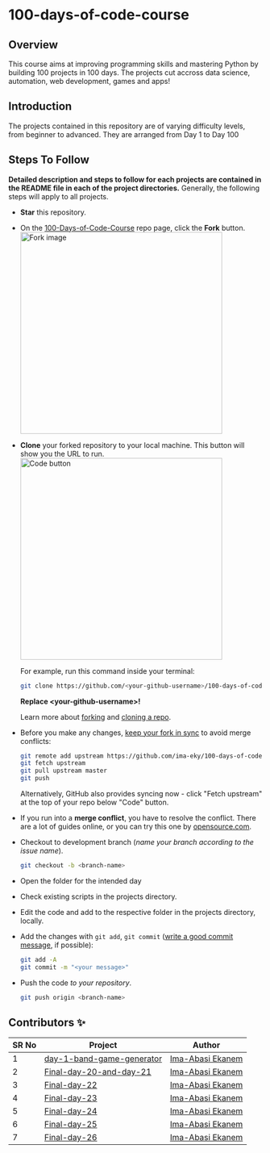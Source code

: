 # 100-days-of-code-course

## Overview
This course aims at improving programming skills and mastering Python by building 100 projects in 100 days. The projects cut accross data science, automation, web development, games and apps!

## Introduction
The projects contained in this repository are of varying difficulty levels, from beginner to advanced.
They are arranged from Day 1 to Day 100

## Steps To Follow
**Detailed description and steps to follow for each projects are contained in the README file in each of the project directories.**
Generally, the following steps will apply to all projects.

- **Star** this repository.
- On the [100-Days-of-Code-Course](https://github.com/ima-eky/100-days-of-code-course) repo page, click the **Fork** button.
    <br><img src="https://docs.github.com/assets/cb-28613/images/help/repository/fork_button.png" title="Fork image" width="400"/>
- **Clone** your forked repository to your local machine. This button will show you the URL to run.
    <br><img src="https://docs.github.com/assets/images/help/repository/code-button.png" title="Code button" width="400"/>

    For example, run this command inside your terminal:

    ```bash
    git clone https://github.com/<your-github-username>/100-days-of-code-course.git
    ```

    **Replace \<your-github-username\>!**

    Learn more about [forking](https://help.github.com/en/github/getting-started-with-github/fork-a-repo) and [cloning a repo](https://docs.github.com/en/github/creating-cloning-and-archiving-repositories/cloning-a-repository).
- Before you make any changes, [keep your fork in sync](https://www.freecodecamp.org/news/how-to-sync-your-fork-with-the-original-git-repository/) to avoid merge conflicts:

    ```bash
    git remote add upstream https://github.com/ima-eky/100-days-of-code-course.git
    git fetch upstream
    git pull upstream master
    git push
    ```
    
    Alternatively, GitHub also provides syncing now - click "Fetch upstream" at the top of your repo below "Code" button.

- If you run into a **merge conflict**, you have to resolve the conflict. There are a lot of guides online, or you can try this one by [opensource.com](https://opensource.com/article/20/4/git-merge-conflict).

- Checkout to development branch (*name your branch according to the issue name*).

    ```bash
    git checkout -b <branch-name>
    ```

- Open the folder for the intended day
- Check existing scripts in the projects directory.
- Edit the code and add to the respective folder in the projects directory, locally.
- Add the changes with `git add`, `git commit` ([write a good commit message](https://chris.beams.io/posts/git-commit/), if possible):

    ```bash
    git add -A
    git commit -m "<your message>"
    ```

- Push the code _to your repository_.

    ```bash
    git push origin <branch-name>
    ```

## Contributors ✨

SR No   | Project | Author  
--- | --- | ---
1 | [day-1-band-game-generator](https://github.com/ima-eky/100-days-of-code-course/tree/main/day-1) | [Ima-Abasi Ekanem](https://github.com/ima-eky)
2 | [Final-day-20-and-day-21](https://github.com/ima-eky/100-days-of-code-course/tree/main/final-day-20-and-day-21) | [Ima-Abasi Ekanem](https://github.com/ima-eky)
3 | [Final-day-22](https://github.com/ima-eky/100-days-of-code-course/tree/main/final-day-22)| [Ima-Abasi Ekanem](https://github.com/ima-eky)
4 | [Final-day-23](https://github.com/ima-eky/100-days-of-code-course/tree/main/final-day-23) | [Ima-Abasi Ekanem](https://github.com/ima-eky)
5 | [Final-day-24](https://github.com/ima-eky/100-days-of-code-course/tree/main/final-day-24) | [Ima-Abasi Ekanem](https://github.com/ima-eky)
6 | [Final-day-25](https://github.com/ima-eky/100-days-of-code-course/tree/main/final-day-25) | [Ima-Abasi Ekanem](https://github.com/ima-eky)
7 | [Final-day-26](https://github.com/ima-eky/100-days-of-code-course/tree/main/final-day-26) | [Ima-Abasi Ekanem](https://github.com/ima-eky)
